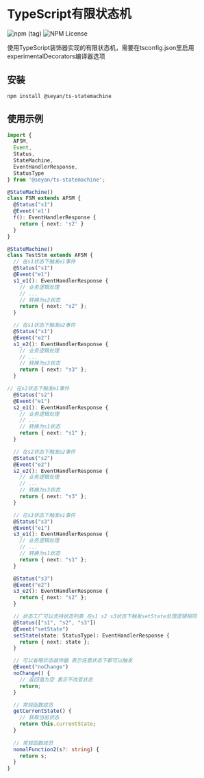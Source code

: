 # TypeScript有限状态机

![npm (tag)](https://img.shields.io/npm/v/@seyan/ts-statemachine/latest)
![NPM License](https://img.shields.io/npm/l/%40seyan%2Fts-statemachine?kill_cache=1)

使用TypeScript装饰器实现的有限状态机，需要在tsconfig.json里启用experimentalDecorators编译器选项

## 安装

```script
npm install @seyan/ts-statemachine
```

 ## 使用示例
 
```typescript
import {
  AFSM,
  Event,
  Status,
  StateMachine,
  EventHandlerResponse,
  StatusType
} from '@seyan/ts-statemachine';

@StateMachine()
class FSM extends AFSM {
  @Status("s1")
  @Event('e1')
  f(): EventHandlerResponse {
    return { next: 's2' }
  }
}

@StateMachine()
class TestStm extends AFSM {
  // 在s1状态下触发e1事件
  @Status("s1")
  @Event("e1")
  s1_e1(): EventHandlerResponse {
    // 业务逻辑处理
    // ...
    // 转换为s2状态
    return { next: "s2" };
  }

  // 在s1状态下触发e2事件
  @Status("s1")
  @Event("e2")
  s1_e2(): EventHandlerResponse {
    // 业务逻辑处理
    // ...
    // 转换为s3状态
    return { next: "s3" };
  }

// 在s2状态下触发e1事件
  @Status("s2")
  @Event("e1")
  s2_e1(): EventHandlerResponse {
    // 业务逻辑处理
    // ...
    // 转换为s1状态
    return { next: "s1" };
  }

  // 在s2状态下触发e2事件
  @Status("s2")
  @Event("e2")
  s2_e2(): EventHandlerResponse {
    // 业务逻辑处理
    // ...
    // 转换为s3状态
    return { next: "s3" };
  }

  // 在s3状态下触发e1事件
  @Status("s3")
  @Event("e1")
  s3_e1(): EventHandlerResponse {
    // 业务逻辑处理
    // ...
    // 转换为s1状态
    return { next: "s1" };
  }

  @Status("s3")
  @Event("e2")
  s3_e2(): EventHandlerResponse {
    return { next: "s2" };
  }

  // 状态工厂可以支持状态列表 在s1 s2 s3状态下触发setState处理逻辑相同
  @Status(["s1", "s2", "s3"])
  @Event("setState")
  setState(state: StatusType): EventHandlerResponse {
    return { next: state };
  }

  // 可以省略状态装饰器 表示任意状态下都可以触发
  @Event("noChange")
  noChange() {
    // 返回值为空 表示不改变状态
    return;
  }

  // 常规函数成员
  getCurrentState() {
    // 获取当前状态
    return this.currentState;
  }
  
  // 常规函数成员
  nomalFunction2(s?: string) {
    return s;
  }
}
```